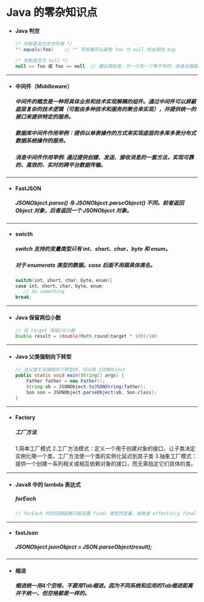 # Java 的零杂知识点

- #### Java 判空
  ```java
  /* 判断是否为空字符串 */
  "".equals(foo)    // "" 写前面可以避免 foo 为 null 时出现的 bug

  /* 判断是否为 null */
  null == foo 或 foo == null  // 建议用前者，万一少写一个等于号时，前者会报错，可以及时发现
  ```

---
- #### 中间件（Middleware）
  ##### 中间件的概念是一种将具体业务和技术实现解耦的组件。通过中间件可以屏蔽底层复杂的技术逻辑（可能由多种技术和服务的聚合来实现），并提供统一的接口来提供特定的服务。
  ##### 数据库中间件作用举例：提供以单表操作的方式来实现底层的多库多表分布式数据系统操作的服务。
  ##### 消息中间件作用举例: 通过提供创建、发送、接收消息的一套方法，实现可靠的、高效的、实时的跨平台数据传输。
  
  
  
---
- #### FastJSON
  ##### JSONObject.parse() 与 JSONObject.parseObject() 不同。前者返回 Object 对象，后者返回一个 JSONObject 对象。
  
  

---
- #### swicth
   ##### switch 支持的变量类型只有 int、short、char、byte 和 enum。
   ##### 对于 enumerate 类型的数据。case 后面不用跟具体类名。
   ```java
   switch(int、short、char、byte、enum){
   case int、short、char、byte、enum:
      // do something
   break;
   ```

---
- #### Java 保留两位小数
    ```java
    // 将 target 保留2位小数
    Double result = (double)Math.round(target * 100)/100
    ```



---
- #### Java 父类强制向下转型
    ```java
    // 当父类无法强制向下转型时，可以用 JSONObject 
    public static void main(String[] args) {
        Father father = new Father();
        String ob = JSONObject.toJSONString(father);
        Son son = JSONObject.parseObject(ob, Son.class);
    }
    ```
    
    

---
- #### Factory
  ##### 工厂方法
    1.简单工厂模式
    2.工厂方法模式：定义一个用于创建对象的接口，让子类决定实例化哪一个类，工厂方法使一个类的实例化延迟到其子类
    3.抽象工厂模式：提供一个创建一系列相关或相互依赖对象的接口，而无需指定它们具体的类。




---
- #### Java8 中的 lambda 表达式
  ##### forEach
    ```java
    // forEach 内的回调函数只能设置 final 类型的变量，或者是 effectivly final 的类型（Java8会在编译时自动加上final）。
    ```
    


---
- #### fastJson
  ##### JSONObject jsonObject = JSON.parseObject(result); 
  
  
  
---
- #### 缩进
  ##### 缩进统一用4个空格，不要用Tab缩进。因为不同系统和应用的Tab缩进距离并不统一，但空格都是一样的。
